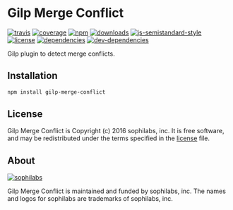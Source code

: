# Gilp Merge Conflict

[![travis][travis-image]][travis-url]
[![coverage][coveralls-image]][coveralls-url]
[![npm][npm-image]][npm-url]
[![downloads][downloads-image]][downloads-url]
[![js-semistandard-style][semi-image]][semi-url]
[![license][license-image]][license-url]
[![dependencies][dependencies-image]][dependencies-url]
[![dev-dependencies][dev-dependencies-image]][dev-dependencies-url]

Gilp plugin to detect merge conflicts.

## Installation

```bash
npm install gilp-merge-conflict
```

## License

Gilp Merge Conflict is Copyright (c) 2016 sophilabs, inc. It is free software, and may be
redistributed under the terms specified in the [license] file.

## About

[![sophilabs][sophilabs-image]][sophilabs-url]

Gilp Merge Conflict is maintained and funded by sophilabs, inc. The names and logos for
sophilabs are trademarks of sophilabs, inc.

[license]: /LICENSE
[sophilabs-image]: https://res.cloudinary.com/jsconfuy/image/upload/c_pad,f_auto,h_200,w_200,e_trim/v1426608244/xuwbunompvfjaxuazlwo.png
[sophilabs-url]: https://sophilabs.co
[travis-image]: https://img.shields.io/travis/sophilabs/gilp-merge-conflict.svg?style=flat-square
[travis-url]: https://travis-ci.org/sophilabs/gilp-merge-conflict
[npm-image]: https://img.shields.io/npm/v/gilp-merge-conflict.svg?style=flat-square
[npm-url]: https://npmjs.org/packge/gilp-merge-conflict
[downloads-image]: https://img.shields.io/npm/dm/gilp-merge-conflict.svg?style=flat-square
[downloads-url]: https://npmjs.org/package/gilp-merge-conflict
[semi-image]: https://img.shields.io/badge/code%20style-semistandard-brightgreen.svg?style=flat-square
[semi-url]: https://github.com/Flet/semistandard
[coveralls-image]: https://img.shields.io/coveralls/sophilabs/gilp-merge-conflict.svg?style=flat-square
[coveralls-url]: https://coveralls.io/github/sophilabs/gilp-merge-conflict?branch=master
[license-image]: https://img.shields.io/github/license/sophilabs/gilp-merge-conflict.svg?style=flat-square
[license-url]: /LICENSE
[dependencies-image]: https://david-dm.org/sophilabs/gilp-merge-conflict.svg?style=flat-square
[dependencies-url]: https://david-dm.org/sophilabs/gilp-merge-conflict
[dev-dependencies-image]: https://david-dm.org/sophilabs/gilp-merge-conflict/dev-status.svg?style=flat-square
[dev-dependencies-url]: https://david-dm.org/sophilabs/gilp-merge-conflict#info=devDependencies
